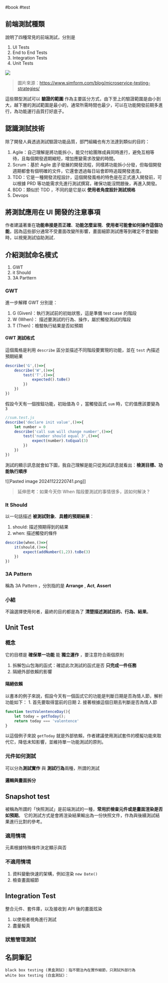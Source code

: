 #book #test  

## 前端測試種類

說明了四種常見的前端測試，分別是

1. UI Tests
2. End to End Tests
3. Integration Tests
4. Unit Tests

![](https://blogger.googleusercontent.com/img/b/R29vZ2xl/AVvXsEiNVMz7lonY17EZnE25M69CiuC-tGYL-BjI_5WWw5e9JRU9iskZ-G677Idyo_MaRUvVexyglwBgId_NTDzjQ0c2sS2QKlrKVQFSNQ4tBToMpukWhpFkVbbZ0zhPB5xQ8nv7L02xey5bglq2TbFxa2A73llWphH0xwg-WEnlZiCeQZUuCAe4wgDZhhV0aw/s1600/testing.png)

> 圖片來源：https://www.simform.com/blog/microservice-testing-strategies/

這些類型測試可以 **驗證的範圍** 作為主要區分方式，由下至上的驗證範圍是由小到大，越下層的測試範圍是最小的，通常所需時間也最少，可以在功能開發前期多進行，為功能運行品質打好底子。


## 認識測試技術

除了開發人員透過測試驗證功能品質，部門組織也有方法達到類似的目的：

1. Agile：自己理解是將功能拆小，能交付給團隊成員同時進行，避免互相等待，且每個開發週期縮短，增加應變需求改變的時間。
2. Scrum：基於 Agile 底子發展的開發流程，同樣將功能拆小分發，但每個開發週期都會有個明確的文件，它還會透過每日站會即時追蹤開發進度。
3. TDD：它是一種開發流程設計，這個開發風格的特色是在正式進入開發前，可以根據 PRD 等功能需求先進行測試撰寫，確保功能沒問題後，再進入開發。
4. BDD：類似於 TDD ，不同的是它是以 **使用者角度設計測試規格**
5. Devops


## 將測試應用在 UI 開發的注意事項

作者建議著重在**功能串接是否正確**、**功能怎麼呈現**、**使用者可能會如何操作這個功能**，因為這些部分通常不受畫面改變所影響，畫面細節測試應等到確定不會變動時，以視覺測試協助測試．

## 介紹測試命名模式

1. GWT
2. it Should
3. 3A Parttern

### GWT 
進一步解釋 GWT 分別是：
1. G (Given)：執行測試前的初始狀態，這是準備 test case 的階段
2. W (When)： 描述要測試的行為、操作，屬於觸發測試的階段
3. T (Then)：檢驗執行結果是否如預期

#### GWT 測試格式
這個風格是利用 `describe` 區分並描述不同階段要實現的功能，並在 `test` 內描述預期結果

```js
describe('G',()=>{
	describe('W',()=>{
		test('T',()=>{
			expected().toBe()
		})
	})
})
```

假設今天有一個按鈕功能，初始值為 0 ，當觸發函式 `sum` 時，它的值應該要變為 `3`

```js
//sum.test.js
describe('declare init value',()=>{
	let number = 0
	describe('call sum will change number',()=>{
		test('number should equal 3',()=>{
			expect(number).toEqual(3)
		})
	})
})
```

測試的顯示訊息就會如下圖，我自己理解是能只從測試訊息就看出：**檢測目標、功能執行順序**

![[Pasted image 20241122220741.png]]

> 延伸思考：如果今天你 When 階段要測試的事情很多，該如何解決？


### It Should

以一句話描述 **被測試對象**、**具體的預期結果**：

1. should: 描述預期得到的結果
2. when: 描述觸發的條件

```js
describe(when,()=>{
	it(should,()=>{
		expect(addNumber(1,2)).toBe(3)
	})
})
```

### 3A Pattern
稱為 3A Pattern ，分別指的是 **Arrange** , **Act**, **Assert** 

###  小結

不論選擇使用何者，最終的目的都是為了 **清楚描述測試目的、行為、結果**。


## Unit Test
### 概念
它的目標是 **確保單一功能** 能 **獨立運作** ，要注意符合兩個原則
1. 拆解包山包海的函式：確認此次測試的函式是否 **只完成一件任務**
2. 隔絕外部依賴的影響

#### 隔絕依賴
以書本的例子來說，假設今天有一個函式它的功能是判斷日期是否為情人節，解析功能如下：
	1. 首先要取得當前的日期
	2. 接著根據這個日期去判斷是否為情人節
```js
function testValentenceDay(){
	let today = getToday();
	return today === 'valentence'
}
```

以這個例子來說 `getToday` 就是外部依賴，作者建議使用測試套件的模擬功能來取代它，降低未知影響，並維持單一功能測試的原則。


### 元件如何測試
可以分為**測試實作** 與 **測試行為**兩種，所謂的測試

#### 邏輯與畫面拆分

## Snapshot test
被稱為所謂的「快照測試」是前端測試的一種，**常用於檢查元件或是畫面渲染是否如預期**。
它的測試方式是會將渲染結果輸出為一份快照文件，作為與後續測試結果進行比對的參考。

### 適用情境
元素根據特殊條件決定顯示與否


### 不適用情境

1. 資料變動快速的架構，例如渲染 `new Date()`
2. 檢查畫面細節


## Integration Test

整合元件、套件庫，以及接收到 API 後的畫面炫染

1. 以使用者視角進行測試
2. 盡量擬真



### 狀態管理測試


## 名詞筆記

```
black box testing (黑盒測試)：指不關注內在實作細節，只測試外部行為
white box testing (白盒測試)：
```